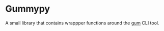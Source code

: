 # Gummypy

A small library that contains wrappper functions around the [gum](https://github.com/charmbracelet/gum) CLI tool.
